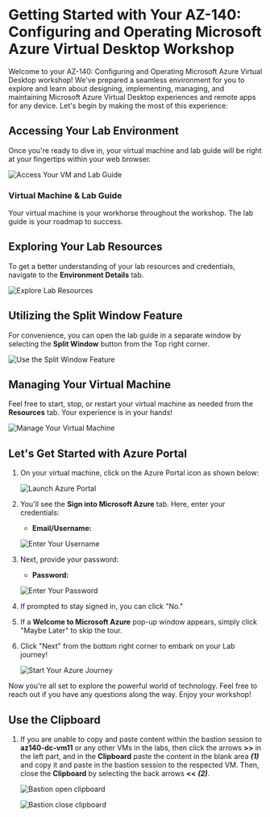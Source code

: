 # **Getting Started with Your AZ-140: Configuring and Operating Microsoft Azure Virtual Desktop Workshop**
 
Welcome to your AZ-140: Configuring and Operating Microsoft Azure Virtual Desktop workshop! We've prepared a seamless environment for you to explore and learn about designing, implementing, managing, and maintaining Microsoft Azure Virtual Desktop experiences and remote apps for any device. Let's begin by making the most of this experience:
 
## **Accessing Your Lab Environment**
 
Once you're ready to dive in, your virtual machine and lab guide will be right at your fingertips within your web browser.
 
![Access Your VM and Lab Guide](images/labguide.png)

### **Virtual Machine & Lab Guide**
 
Your virtual machine is your workhorse throughout the workshop. The lab guide is your roadmap to success.
 
## **Exploring Your Lab Resources**
 
To get a better understanding of your lab resources and credentials, navigate to the **Environment Details** tab.
 
![Explore Lab Resources](images/env.png)
 
## **Utilizing the Split Window Feature**
 
For convenience, you can open the lab guide in a separate window by selecting the **Split Window** button from the Top right corner.
 
![Use the Split Window Feature](images/spl.png)
 
## **Managing Your Virtual Machine**
 
Feel free to start, stop, or restart your virtual machine as needed from the **Resources** tab. Your experience is in your hands!
 
![Manage Your Virtual Machine](images/res.png)
 
## **Let's Get Started with Azure Portal**
 
1. On your virtual machine, click on the Azure Portal icon as shown below:
 
    ![Launch Azure Portal](images/sc900-image(1).png)

 
2. You'll see the **Sign into Microsoft Azure** tab. Here, enter your credentials:
 
   - **Email/Username:** <inject key="AzureAdUserEmail"></inject>
 
    ![Enter Your Username](images/sc900-image-1.png)
 
3. Next, provide your password:
 
   - **Password:** <inject key="AzureAdUserPassword"></inject>
 
   ![Enter Your Password](images/sc900-image-2.png)
 
4. If prompted to stay signed in, you can click "No."
 
5. If a **Welcome to Microsoft Azure** pop-up window appears, simply click "Maybe Later" to skip the tour.
 
6. Click "Next" from the bottom right corner to embark on your Lab journey!
 
     ![Start Your Azure Journey](images/sc900-image(3).png)
 
Now you're all set to explore the powerful world of technology. Feel free to reach out if you have any questions along the way. Enjoy your workshop!


## **Use the Clipboard**

1. If you are unable to copy and paste content within the bastion session to **az140-dc-vm11** or any other VMs in the  labs, then click the arrows **>>** in the left part, and in the **Clipboard** paste the content in the blank area ***(1)*** and copy it and paste in the bastion session to the respected VM. Then, close the **Clipboard** by selecting the back arrows **<<** ***(2)***.


   ![Bastion open clipboard](./images/bastion-arrow-out.png)



   ![Bastion close clipboard](./images/bastion-copy-paste-1.png)
 
   
       
